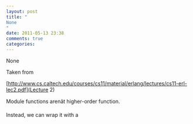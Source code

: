 ```yaml
---
layout: post
title: "
None
"
date: 2011-05-13 23:38
comments: true
categories: 
---
```


None



Taken from 

[http://www.cs.caltech.edu/courses/cs11/material/erlang/lectures/cs11-erl-lec2.pdf](Lecture 2)







Module functions arenât higher-order function.




Instead, we can wrap it with a 

